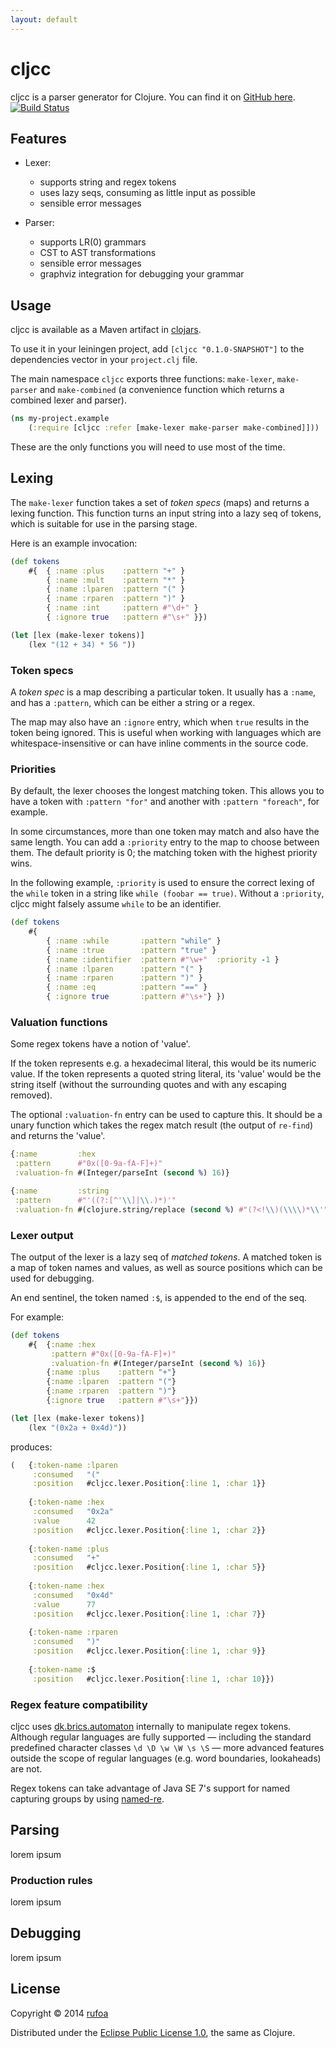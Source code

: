 ```yaml
---
layout: default
---
```


# cljcc

cljcc is a parser generator for Clojure. You can find it on [GitHub here](https://github.com/rufoa/cljcc). [![Build Status](https://travis-ci.org/rufoa/cljcc.png?branch=master)](https://travis-ci.org/rufoa/cljcc)

## Features

- Lexer:
    - supports string and regex tokens
    - uses lazy seqs, consuming as little input as possible
    - sensible error messages

- Parser:
    - supports LR(0) grammars
    - CST to AST transformations
    - sensible error messages
    - graphviz integration for debugging your grammar

## Usage

cljcc is available as a Maven artifact in [clojars](https://clojars.org/cljcc).

To use it in your leiningen project, add `[cljcc "0.1.0-SNAPSHOT"]` to the dependencies vector in your `project.clj` file.

The main namespace `cljcc` exports three functions: `make-lexer`, `make-parser` and `make-combined` (a convenience function which returns a combined lexer and parser).

```clojure
(ns my-project.example
    (:require [cljcc :refer [make-lexer make-parser make-combined]]))
```

These are the only functions you will need to use most of the time.

## Lexing

The `make-lexer` function takes a set of *token specs* (maps) and returns a lexing function. This function turns an input string into a lazy seq of tokens, which is suitable for use in the parsing stage.

Here is an example invocation:

```clojure
(def tokens
    #{  { :name :plus    :pattern "+" }
        { :name :mult    :pattern "*" }
        { :name :lparen  :pattern "(" }
        { :name :rparen  :pattern ")" }
        { :name :int     :pattern #"\d+" }
        { :ignore true   :pattern #"\s+" }})

(let [lex (make-lexer tokens)]
    (lex "(12 + 34) * 56 "))
```

### Token specs

A *token spec* is a map describing a particular token. It usually has a `:name`, and has a `:pattern`, which can be either a string or a regex.

The map may also have an `:ignore` entry, which when `true` results in the token being ignored. This is useful when working with languages which are whitespace-insensitive or can have inline comments in the source code.

### Priorities

By default, the lexer chooses the longest matching token. This allows you to have a token with `:pattern "for"` and another with `:pattern "foreach"`, for example.

In some circumstances, more than one token may match and also have the same length. You can add a `:priority` entry to the map to choose between them. The default priority is 0; the matching token with the highest priority wins.

In the following example, `:priority` is used to ensure the correct lexing of the `while` token in a string like `while (foobar == true)`. Without a `:priority`, cljcc might falsely assume `while` to be an identifier.

```clojure
(def tokens
    #{
        { :name :while       :pattern "while" }
        { :name :true        :pattern "true" }
        { :name :identifier  :pattern #"\w+"  :priority -1 }
        { :name :lparen      :pattern "(" }
        { :name :rparen      :pattern ")" }
        { :name :eq          :pattern "==" }
        { :ignore true       :pattern #"\s+"} })
```

### Valuation functions

Some regex tokens have a notion of 'value'.

If the token represents e.g. a hexadecimal literal, this would be its numeric value. If the token represents a quoted string literal, its 'value' would be the string itself (without the surrounding quotes and with any escaping removed).

The optional `:valuation-fn` entry can be used to capture this. It should be a unary function which takes the regex match result (the output of `re-find`) and returns the 'value'.

```clojure
{:name         :hex
 :pattern      #"0x([0-9a-fA-F]+)"
 :valuation-fn #(Integer/parseInt (second %) 16)}

{:name         :string
 :pattern      #"'((?:[^'\\]|\\.)*)'"
 :valuation-fn #(clojure.string/replace (second %) #"(?<!\\)(\\\\)*\\'" "$1'")}
```

### Lexer output

The output of the lexer is a lazy seq of _matched tokens_. A matched token is a map of token names and values, as well as source positions which can be used for debugging.

An end sentinel, the token named `:$`, is appended to the end of the seq.

For example:

```clojure
(def tokens
    #{  {:name :hex
         :pattern #"0x([0-9a-fA-F]+)"
         :valuation-fn #(Integer/parseInt (second %) 16)}
        {:name :plus    :pattern "+"}
        {:name :lparen  :pattern "("}
		{:name :rparen  :pattern ")"}
		{:ignore true   :pattern #"\s+"}})

(let [lex (make-lexer tokens)]
    (lex "(0x2a + 0x4d)"))
```

produces:

```clojure
(   {:token-name :lparen
     :consumed   "("
     :position   #cljcc.lexer.Position{:line 1, :char 1}}
     
    {:token-name :hex
     :consumed   "0x2a"
     :value      42
     :position   #cljcc.lexer.Position{:line 1, :char 2}}
     
    {:token-name :plus
     :consumed   "+"
     :position   #cljcc.lexer.Position{:line 1, :char 5}}
     
    {:token-name :hex
     :consumed   "0x4d"
     :value      77
     :position   #cljcc.lexer.Position{:line 1, :char 7}}
     
    {:token-name :rparen
     :consumed   ")"
     :position   #cljcc.lexer.Position{:line 1, :char 9}}
     
    {:token-name :$
     :position   #cljcc.lexer.Position{:line 1, :char 10}})
```

### Regex feature compatibility

cljcc uses [dk.brics.automaton](http://www.brics.dk/automaton/) internally to manipulate regex tokens. Although regular languages are fully supported — including the standard predefined character classes `\d \D \w \W \s \S` — more advanced features outside the scope of regular languages (e.g. word boundaries, lookaheads) are not.

Regex tokens can take advantage of Java SE 7's support for named capturing groups by using [named-re](https://github.com/rufoa/named-re).

## Parsing

lorem ipsum

### Production rules

lorem ipsum

## Debugging

lorem ipsum

## License

Copyright © 2014 [rufoa](https://github.com/rufoa/)

Distributed under the [Eclipse Public License 1.0](http://www.eclipse.org/legal/epl-v10.html), the same as Clojure.